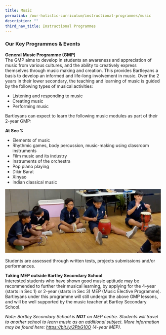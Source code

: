```yaml
---
title: Music
permalink: /our-holistic-curriculum/instructional-programmes/music
description: ""
third_nav_title: Instructional Programmes
---
```

### Our Key Programmes & Events

**General Music Programme (GMP)** <br> 
The GMP aims to develop in students an awareness and appreciation of music from various cultures, and the ability to creatively express themselves through music making and creation. This provides Bartleyans a basis to develop an informed and life-long involvement in music. Over the 2 years in their lower secondary, the teaching and learning of music is guided by the following types of musical activities:

* Listening and responding to music
* Creating music
* Performing music

Bartleyans can expect to learn the following music modules as part of their 2-year GMP:

**At Sec 1:**
* Elements of music
* Rhythmic games, body percussion, music-making using classroom instruments
* Film music and its industry
* Instruments of the orchestra
* Pop piano playing
* Dikir Barat
* Xinyao
* Indian classical music

![](/images/image1.png)

Students are assessed through written tests, projects submissions and/or performances.

**Taking MEP outside Bartley Secondary School** <br>
Interested students who have shown good music aptitude may be recommended to further their musical learning, by applying for the 4-year (starts in Sec 1) or 2-year (starts in Sec 3) MEP (Music Elective Programme). Bartleyans under this programme will still undergo the above GMP lessons, and will be well supported by the music teacher at Bartley Secondary School.

*Note: Bartley Secondary School is **NOT** an MEP centre. Students will travel to another school to learn music as an additional subject. More information may be found here: https://bit.ly/2PbG10O (4-year MEP).*